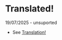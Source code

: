 # Translated!

19/07/2025 - unsuported
* See [Translation!](https://github.com/PepikVaio/reMarkable_Xovi_Extensions/blob/main/system_Translation)